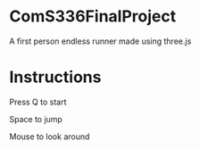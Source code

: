# ComS336FinalProject

A first person endless runner made using three.js

# Instructions

Press Q to start

Space to jump

Mouse to look around
